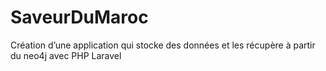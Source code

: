 # SaveurDuMaroc
 Création d’une application qui stocke des données et les récupère à partir du neo4j avec PHP Laravel
